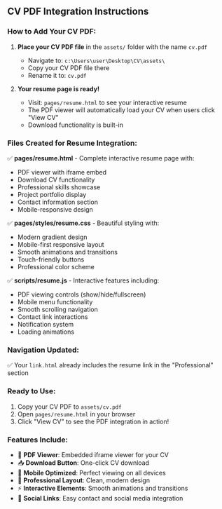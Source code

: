 ## CV PDF Integration Instructions

### How to Add Your CV PDF:

1. **Place your CV PDF file** in the `assets/` folder with the name `cv.pdf`
   - Navigate to: `c:\Users\user\Desktop\CV\assets\`
   - Copy your CV PDF file there
   - Rename it to: `cv.pdf`

2. **Your resume page is ready!** 
   - Visit: `pages/resume.html` to see your interactive resume
   - The PDF viewer will automatically load your CV when users click "View CV"
   - Download functionality is built-in

### Files Created for Resume Integration:

✅ **pages/resume.html** - Complete interactive resume page with:
   - PDF viewer with iframe embed
   - Download CV functionality  
   - Professional skills showcase
   - Project portfolio display
   - Contact information section
   - Mobile-responsive design

✅ **pages/styles/resume.css** - Beautiful styling with:
   - Modern gradient design
   - Mobile-first responsive layout
   - Smooth animations and transitions
   - Touch-friendly buttons
   - Professional color scheme

✅ **scripts/resume.js** - Interactive features including:
   - PDF viewing controls (show/hide/fullscreen)
   - Mobile menu functionality
   - Smooth scrolling navigation
   - Contact link interactions
   - Notification system
   - Loading animations

### Navigation Updated:
✅ Your `link.html` already includes the resume link in the "Professional" section

### Ready to Use:
1. Copy your CV PDF to `assets/cv.pdf`
2. Open `pages/resume.html` in your browser
3. Click "View CV" to see the PDF integration in action!

### Features Include:
- 📄 **PDF Viewer**: Embedded iframe viewer for your CV
- 📥 **Download Button**: One-click CV download
- 📱 **Mobile Optimized**: Perfect viewing on all devices  
- 🎯 **Professional Layout**: Clean, modern design
- ⚡ **Interactive Elements**: Smooth animations and transitions
- 🔗 **Social Links**: Easy contact and social media integration
